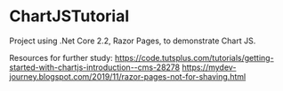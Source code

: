 # ChartJSTutorial
Project using .Net Core 2.2, Razor Pages, to demonstrate Chart JS.

Resources for further study:
https://code.tutsplus.com/tutorials/getting-started-with-chartjs-introduction--cms-28278
https://mydev-journey.blogspot.com/2019/11/razor-pages-not-for-shaving.html
